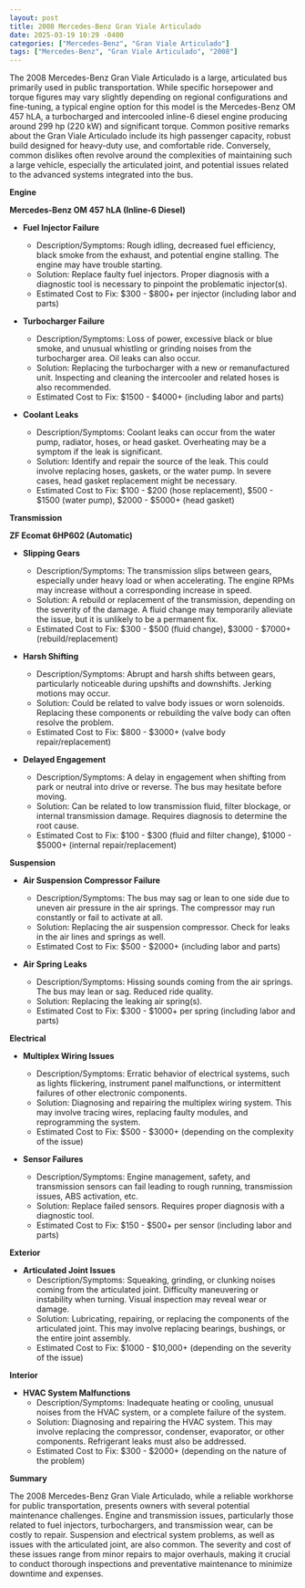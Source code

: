 ```yaml
---
layout: post
title: 2008 Mercedes-Benz Gran Viale Articulado
date: 2025-03-19 10:29 -0400
categories: ["Mercedes-Benz", "Gran Viale Articulado"]
tags: ["Mercedes-Benz", "Gran Viale Articulado", "2008"]
---
```

The 2008 Mercedes-Benz Gran Viale Articulado is a large, articulated bus primarily used in public transportation. While specific horsepower and torque figures may vary slightly depending on regional configurations and fine-tuning, a typical engine option for this model is the Mercedes-Benz OM 457 hLA, a turbocharged and intercooled inline-6 diesel engine producing around 299 hp (220 kW) and significant torque. Common positive remarks about the Gran Viale Articulado include its high passenger capacity, robust build designed for heavy-duty use, and comfortable ride. Conversely, common dislikes often revolve around the complexities of maintaining such a large vehicle, especially the articulated joint, and potential issues related to the advanced systems integrated into the bus.

**Engine**

**Mercedes-Benz OM 457 hLA (Inline-6 Diesel)**

*   **Fuel Injector Failure**
    *   Description/Symptoms: Rough idling, decreased fuel efficiency, black smoke from the exhaust, and potential engine stalling. The engine may have trouble starting.
    *   Solution: Replace faulty fuel injectors. Proper diagnosis with a diagnostic tool is necessary to pinpoint the problematic injector(s).
    *   Estimated Cost to Fix: $300 - $800+ per injector (including labor and parts)

*   **Turbocharger Failure**
    *   Description/Symptoms: Loss of power, excessive black or blue smoke, and unusual whistling or grinding noises from the turbocharger area. Oil leaks can also occur.
    *   Solution: Replacing the turbocharger with a new or remanufactured unit. Inspecting and cleaning the intercooler and related hoses is also recommended.
    *   Estimated Cost to Fix: $1500 - $4000+ (including labor and parts)

*   **Coolant Leaks**
    *   Description/Symptoms: Coolant leaks can occur from the water pump, radiator, hoses, or head gasket. Overheating may be a symptom if the leak is significant.
    *   Solution: Identify and repair the source of the leak. This could involve replacing hoses, gaskets, or the water pump. In severe cases, head gasket replacement might be necessary.
    *   Estimated Cost to Fix: $100 - $200 (hose replacement), $500 - $1500 (water pump), $2000 - $5000+ (head gasket)

**Transmission**

**ZF Ecomat 6HP602 (Automatic)**

*   **Slipping Gears**
    *   Description/Symptoms: The transmission slips between gears, especially under heavy load or when accelerating. The engine RPMs may increase without a corresponding increase in speed.
    *   Solution: A rebuild or replacement of the transmission, depending on the severity of the damage. A fluid change may temporarily alleviate the issue, but it is unlikely to be a permanent fix.
    *   Estimated Cost to Fix: $300 - $500 (fluid change), $3000 - $7000+ (rebuild/replacement)

*   **Harsh Shifting**
    *   Description/Symptoms: Abrupt and harsh shifts between gears, particularly noticeable during upshifts and downshifts. Jerking motions may occur.
    *   Solution: Could be related to valve body issues or worn solenoids. Replacing these components or rebuilding the valve body can often resolve the problem.
    *   Estimated Cost to Fix: $800 - $3000+ (valve body repair/replacement)

*   **Delayed Engagement**
    *   Description/Symptoms: A delay in engagement when shifting from park or neutral into drive or reverse. The bus may hesitate before moving.
    *   Solution: Can be related to low transmission fluid, filter blockage, or internal transmission damage. Requires diagnosis to determine the root cause.
    *   Estimated Cost to Fix: $100 - $300 (fluid and filter change), $1000 - $5000+ (internal repair/replacement)

**Suspension**

*   **Air Suspension Compressor Failure**
    *   Description/Symptoms: The bus may sag or lean to one side due to uneven air pressure in the air springs. The compressor may run constantly or fail to activate at all.
    *   Solution: Replacing the air suspension compressor. Check for leaks in the air lines and springs as well.
    *   Estimated Cost to Fix: $500 - $2000+ (including labor and parts)

*   **Air Spring Leaks**
    *   Description/Symptoms: Hissing sounds coming from the air springs. The bus may lean or sag. Reduced ride quality.
    *   Solution: Replacing the leaking air spring(s).
    *   Estimated Cost to Fix: $300 - $1000+ per spring (including labor and parts)

**Electrical**

*   **Multiplex Wiring Issues**
    *   Description/Symptoms: Erratic behavior of electrical systems, such as lights flickering, instrument panel malfunctions, or intermittent failures of other electronic components.
    *   Solution: Diagnosing and repairing the multiplex wiring system. This may involve tracing wires, replacing faulty modules, and reprogramming the system.
    *   Estimated Cost to Fix: $500 - $3000+ (depending on the complexity of the issue)

*   **Sensor Failures**
    *   Description/Symptoms: Engine management, safety, and transmission sensors can fail leading to rough running, transmission issues, ABS activation, etc.
    *   Solution: Replace failed sensors. Requires proper diagnosis with a diagnostic tool.
    *   Estimated Cost to Fix: $150 - $500+ per sensor (including labor and parts)

**Exterior**

*   **Articulated Joint Issues**
    *   Description/Symptoms: Squeaking, grinding, or clunking noises coming from the articulated joint. Difficulty maneuvering or instability when turning. Visual inspection may reveal wear or damage.
    *   Solution: Lubricating, repairing, or replacing the components of the articulated joint. This may involve replacing bearings, bushings, or the entire joint assembly.
    *   Estimated Cost to Fix: $1000 - $10,000+ (depending on the severity of the issue)

**Interior**

*   **HVAC System Malfunctions**
    *   Description/Symptoms: Inadequate heating or cooling, unusual noises from the HVAC system, or a complete failure of the system.
    *   Solution: Diagnosing and repairing the HVAC system. This may involve replacing the compressor, condenser, evaporator, or other components. Refrigerant leaks must also be addressed.
    *   Estimated Cost to Fix: $300 - $2000+ (depending on the nature of the problem)

**Summary**

The 2008 Mercedes-Benz Gran Viale Articulado, while a reliable workhorse for public transportation, presents owners with several potential maintenance challenges. Engine and transmission issues, particularly those related to fuel injectors, turbochargers, and transmission wear, can be costly to repair. Suspension and electrical system problems, as well as issues with the articulated joint, are also common. The severity and cost of these issues range from minor repairs to major overhauls, making it crucial to conduct thorough inspections and preventative maintenance to minimize downtime and expenses.

